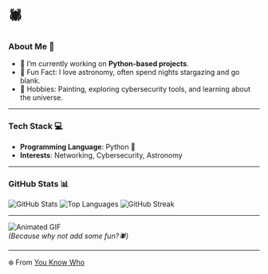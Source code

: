 # 🕷️ 

### About Me 🚀
- 🔭 I’m currently working on **Python-based projects**.
- 🌌 Fun Fact: I love astronomy, often spend nights stargazing and go blank.
- 🎨 Hobbies: Painting, exploring cybersecurity tools, and learning about the universe.

---

### Tech Stack 💻
- **Programming Language**: Python 🐍
- **Interests**: Networking, Cybersecurity, Astronomy

---

### GitHub Stats 📊

![GitHub Stats](https://github-readme-stats.vercel.app/api?username=you-know-wh0&show_icons=true&theme=dark)
![Top Languages](https://github-readme-stats.vercel.app/api/top-langs/?username=you-know-wh0&layout=compact&theme=dark)
![GitHub Streak](https://github-readme-streak-stats.herokuapp.com?user=you-know-wh0&theme=dark&hide_border=true)

---

![Animated GIF](https://media.giphy.com/media/PAqjdPkJLDsmBRSYUp/giphy.gif?cid=ecf05e47i21w0o26lewv22wcia0qskm0pnmnbrg5pw7zgnmu&ep=v1_gifs_search&rid=giphy.gif&ct=g)  
*(Because why not add some fun?🕷️)*

---
❄️ From [You Know Who](https://github.com/you-know-wh0)
